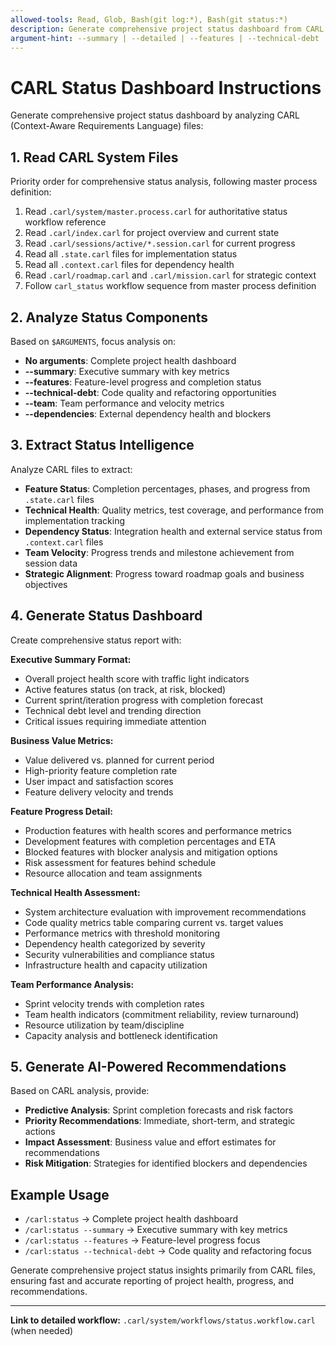 ```yaml
---
allowed-tools: Read, Glob, Bash(git log:*), Bash(git status:*)
description: Generate comprehensive project status dashboard from CARL files
argument-hint: --summary | --detailed | --features | --technical-debt | --team
---
```


# CARL Status Dashboard Instructions

Generate comprehensive project status dashboard by analyzing CARL (Context-Aware Requirements Language) files:

## 1. Read CARL System Files
Priority order for comprehensive status analysis, following master process definition:
1. Read `.carl/system/master.process.carl` for authoritative status workflow reference
2. Read `.carl/index.carl` for project overview and current state
3. Read `.carl/sessions/active/*.session.carl` for current progress
4. Read all `.state.carl` files for implementation status
5. Read all `.context.carl` files for dependency health
6. Read `.carl/roadmap.carl` and `.carl/mission.carl` for strategic context
7. Follow `carl_status` workflow sequence from master process definition

## 2. Analyze Status Components
Based on `$ARGUMENTS`, focus analysis on:
- **No arguments**: Complete project health dashboard
- **--summary**: Executive summary with key metrics
- **--features**: Feature-level progress and completion status
- **--technical-debt**: Code quality and refactoring opportunities
- **--team**: Team performance and velocity metrics
- **--dependencies**: External dependency health and blockers

## 3. Extract Status Intelligence
Analyze CARL files to extract:
- **Feature Status**: Completion percentages, phases, and progress from `.state.carl` files
- **Technical Health**: Quality metrics, test coverage, and performance from implementation tracking
- **Dependency Status**: Integration health and external service status from `.context.carl` files
- **Team Velocity**: Progress trends and milestone achievement from session data
- **Strategic Alignment**: Progress toward roadmap goals and business objectives

## 4. Generate Status Dashboard
Create comprehensive status report with:

**Executive Summary Format:**
- Overall project health score with traffic light indicators
- Active features status (on track, at risk, blocked)
- Current sprint/iteration progress with completion forecast
- Technical debt level and trending direction
- Critical issues requiring immediate attention

**Business Value Metrics:**
- Value delivered vs. planned for current period
- High-priority feature completion rate
- User impact and satisfaction scores
- Feature delivery velocity and trends

**Feature Progress Detail:**
- Production features with health scores and performance metrics
- Development features with completion percentages and ETA
- Blocked features with blocker analysis and mitigation options
- Risk assessment for features behind schedule
- Resource allocation and team assignments

**Technical Health Assessment:**
- System architecture evaluation with improvement recommendations
- Code quality metrics table comparing current vs. target values
- Performance metrics with threshold monitoring
- Dependency health categorized by severity
- Security vulnerabilities and compliance status
- Infrastructure health and capacity utilization

**Team Performance Analysis:**
- Sprint velocity trends with completion rates
- Team health indicators (commitment reliability, review turnaround)
- Resource utilization by team/discipline
- Capacity analysis and bottleneck identification

## 5. Generate AI-Powered Recommendations
Based on CARL analysis, provide:
- **Predictive Analysis**: Sprint completion forecasts and risk factors
- **Priority Recommendations**: Immediate, short-term, and strategic actions
- **Impact Assessment**: Business value and effort estimates for recommendations
- **Risk Mitigation**: Strategies for identified blockers and dependencies

## Example Usage
- `/carl:status` → Complete project health dashboard
- `/carl:status --summary` → Executive summary with key metrics
- `/carl:status --features` → Feature-level progress focus
- `/carl:status --technical-debt` → Code quality and refactoring focus

Generate comprehensive project status insights primarily from CARL files, ensuring fast and accurate reporting of project health, progress, and recommendations.

---

**Link to detailed workflow:** `.carl/system/workflows/status.workflow.carl` (when needed)
